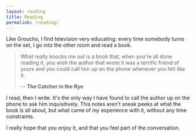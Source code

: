 ```yaml
---
layout: reading
title: Reading
permalink: /reading/
---
```


Like Groucho, I find television very educating: every time somebody turns on the set, I go into the other room and read a book.

> What really knocks me out is a book that, when you're all done reading it, you wish the author that wrote it was a terrific friend of yours and you could call him up on the phone whenever you felt like it.
>
> -- __The Catcher in the Rye__

I read, then I write. It's the only way I have found to call the author up on the phone to ask him inquisitively. This notes aren't sneak peeks at what the book is all about, but what came of my experience with it, without any time constraints.

I really hope that you enjoy it, and that you feel part of the conversation.
